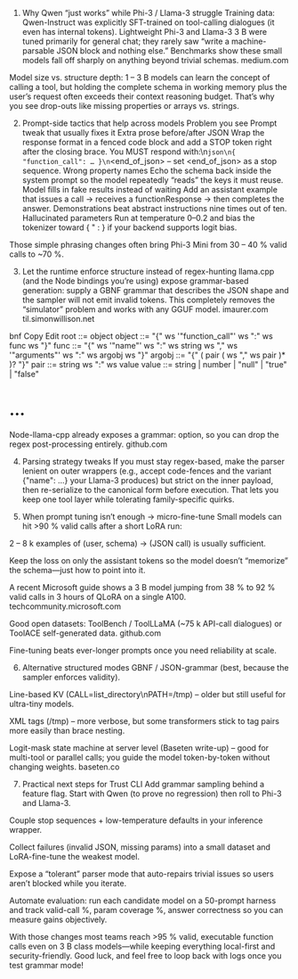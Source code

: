 1. Why Qwen “just works” while Phi-3 / Llama-3 struggle
   Training data: Qwen-Instruct was explicitly SFT-trained on tool-calling dialogues (it even has internal <tool> tokens). Lightweight Phi-3 and Llama-3 3 B were tuned primarily for general chat; they rarely saw “write a machine-parsable JSON block and nothing else.” Benchmarks show these small models fall off sharply on anything beyond trivial schemas.
   medium.com

Model size vs. structure depth: 1 – 3 B models can learn the concept of calling a tool, but holding the complete schema in working memory plus the user’s request often exceeds their context reasoning budget. That’s why you see drop-outs like missing properties or arrays vs. strings.

2. Prompt-side tactics that help across models
   Problem you see Prompt tweak that usually fixes it
   Extra prose before/after JSON Wrap the response format in a fenced code block and add a STOP token right after the closing brace.
   You MUST respond with:\n`json\n{ "function_call": … }\n`<end_of_json> – set <end_of_json> as a stop sequence.
   Wrong property names Echo the schema back inside the system prompt so the model repeatedly “reads” the keys it must reuse.
   Model fills in fake results instead of waiting Add an assistant example that issues a call → receives a functionResponse → then completes the answer. Demonstrations beat abstract instructions nine times out of ten.
   Hallucinated parameters Run at temperature 0–0.2 and bias the tokenizer toward { " : } if your backend supports logit bias.

Those simple phrasing changes often bring Phi-3 Mini from 30 – 40 % valid calls to ~70 %.

3. Let the runtime enforce structure instead of regex-hunting
   llama.cpp (and the Node bindings you’re using) expose grammar-based generation: supply a GBNF grammar that describes the JSON shape and the sampler will not emit invalid tokens. This completely removes the “simulator” problem and works with any GGUF model.
   imaurer.com
   til.simonwillison.net

bnf
Copy
Edit
root ::= object
object ::= "{" ws '"function_call"' ws ":" ws func ws "}"
func ::= "{" ws '"name"' ws ":" ws string ws "," ws '"arguments"' ws ":" ws argobj ws "}"
argobj ::= "{" ( pair ( ws "," ws pair )\* )? "}"
pair ::= string ws ":" ws value
value ::= string | number | "null" | "true" | "false"

# …

Node-llama-cpp already exposes a grammar: option, so you can drop the regex post-processing entirely.
github.com

4. Parsing strategy tweaks
   If you must stay regex-based, make the parser lenient on outer wrappers (e.g., accept code-fences and the variant {"name": ...} your Llama-3 produces) but strict on the inner payload, then re-serialize to the canonical form before execution. That lets you keep one tool layer while tolerating family-specific quirks.

5. When prompt tuning isn’t enough → micro-fine-tune
   Small models can hit >90 % valid calls after a short LoRA run:

2 – 8 k examples of (user, schema) → (JSON call) is usually sufficient.

Keep the loss on only the assistant tokens so the model doesn’t “memorize” the schema—just how to point into it.

A recent Microsoft guide shows a 3 B model jumping from 38 % to 92 % valid calls in 3 hours of QLoRA on a single A100.
techcommunity.microsoft.com

Good open datasets: ToolBench / ToolLLaMA (~75 k API-call dialogues) or ToolACE self-generated data.
github.com

Fine-tuning beats ever-longer prompts once you need reliability at scale.

6. Alternative structured modes
   GBNF / JSON-grammar (best, because the sampler enforces validity).

Line-based KV (CALL=list_directory\nPATH=/tmp) – older but still useful for ultra-tiny models.

XML tags (<tool name="list_directory"><path>/tmp</path></tool>) – more verbose, but some transformers stick to tag pairs more easily than brace nesting.

Logit-mask state machine at server level (Baseten write-up) – good for multi-tool or parallel calls; you guide the model token-by-token without changing weights.
baseten.co

7. Practical next steps for Trust CLI
   Add grammar sampling behind a feature flag. Start with Qwen (to prove no regression) then roll to Phi-3 and Llama-3.

Couple stop sequences + low-temperature defaults in your inference wrapper.

Collect failures (invalid JSON, missing params) into a small dataset and LoRA-fine-tune the weakest model.

Expose a “tolerant” parser mode that auto-repairs trivial issues so users aren’t blocked while you iterate.

Automate evaluation: run each candidate model on a 50-prompt harness and track valid-call %, param coverage %, answer correctness so you can measure gains objectively.

With those changes most teams reach >95 % valid, executable function calls even on 3 B class models—while keeping everything local-first and security-friendly. Good luck, and feel free to loop back with logs once you test grammar mode!
